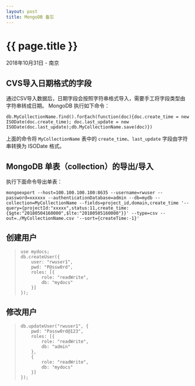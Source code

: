 ```yaml
---
layout: post
title: MongoDB 备忘
---
```


{{ page.title }}
================

<p class="meta">2018年10月31日 - 南京</p>

## CVS导入日期格式的字段
通过CSV导入数据后，日期字段会按照字符串格式导入，需要手工将字段类型由字符串转成日期。
MongoDB 执行如下命令：
```
db.MyCollectionName.find().forEach(function(doc){doc.create_time = new ISODate(doc.create_time); doc.last_update = new ISODate(doc.last_update);db.MyCollectionName.save(doc)}) 
```
上面的命令将 `MyCollectionName` 表中的 `create_time`、`last_update` 字段由字符串转换为 ISODate 格式。


## MongoDB 单表（collection）的导出/导入
执行下面命令导出单表：
```
mongoexport --host=100.100.100.100:8635 --username=rwuser --password=xxxxxx --authenticationDatabase=admin --db=mydb --collection=MyCollectionName --fields=project_id,domain,create_time '--query={projectId:"xxxxx",status:11,create_time:{$gte:"20180504160000",$lte:"20180505160000"}}' --type=csv --out=./MyCollectionName.csv '--sort={createTime:-1}' 
```

## 创建用户

>     use mydocs;
>     db.createUser({
>         user: "rwuser1",
>         pwd: "P@ssw0rd",
>         roles: [{
>             role: "readWrite",
>             db: "mydocs"
>         }]
>     });

## 修改用户

>     db.updateUser("rwuser1", {
>         pwd: "Passw0rd@123",
>         roles: [{
>             role: "readWrite",
>             db: "admin"
>         },
>         {
>             role: "readWrite",
>             db: "mydocs"
>         }]
>     });
